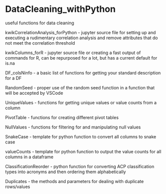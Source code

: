 # DataCleaning_withPython
useful functions for data cleaning


kwikCorrelationAnalysis_forPython - jupyter source file for setting up and executing a rudimentary correlation analysis and remove attributes that do not meet the correlation threshold

kwikColumns_forR - jupyter source file or creating a fast output of commands for R, can be repurposed for a lot, but has a current default for is.na

DF_colsNinfo - a basic list of functions for getting your standard description for a DF

RandomSeed - proper use of the random seed function in a function that will be accepted by VSCode

UniqueValues - functions for getting unique values or value counts from a column

PivotTable - functions for creating different pivot tables

NullValues - functions for filtering for and manipulating null values

SnakeCase - template for python function to convert all columns to snake case

valueCounts - template for python function to output the value counts for all columns in a dataframe

ClassificationReorder - python function for converting ACP classification types into acronyms and then ordering them alphabetically

Duplicates - the methods and parameters for dealing with duplicate rows/values
